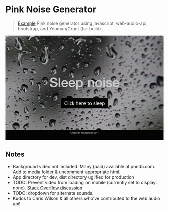 # Pink Noise Generator  

> [Example](http://mvpacemaker.com) Pink noise generator using javascript, web-audio-api, bootstrap, and Yeoman/Grunt (for build)  

![](sleep_screenshot.png)  

## Notes  

* Background video not included. Many (paid) available at pond5.com.  Add to media folder & uncomment appropriate html.  
* App directory for dev, dist directory uglified for production
* TODO: Prevent video from loading on mobile (currently set to display: none).  [Stack Overflow discussion](https://stackoverflow.com/questions/16105156/display-none-does-it-reduce-load-time-or-are-the-items-still-loaded-but-not-dis)  
* TODO: dropdown for alternate sounds.
* Kudos to Chris Wilson & all others who've contributed to the web audio api!
